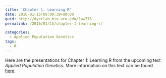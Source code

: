 ```yaml
---
title: 'Chapter 1: Learning R'
date: 2016-01-15T09:09:39+00:00
guid: http://dyerlab.bio.vcu.edu/?p=776
permalink: /2016/01/15/chapter-1-learning-r/

categories:
  - Applied Population Genetics
tags:
  - R
---
```

Here are the presentations for Chapter 1: Learning R from the upcoming text _Applied Population Genetics_.  More information on this text can be found [here](http://dyerlab.bio.vcu.edu/applied-population-genetics/).

<!--more-->